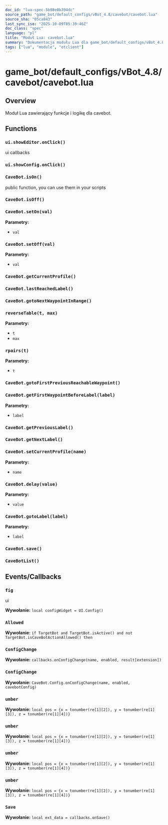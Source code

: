 ```yaml
---
doc_id: "lua-spec-5b98e0b394dc"
source_path: "game_bot/default_configs/vBot_4.8/cavebot/cavebot.lua"
source_sha: "05ca843"
last_sync_iso: "2025-10-09T05:39:46Z"
doc_class: "spec"
language: "pl"
title: "Moduł Lua: cavebot.lua"
summary: "Dokumentacja modułu Lua dla game_bot/default_configs/vBot_4.8/cavebot/cavebot.lua"
tags: ["lua", "module", "otclient"]
---
```


# game_bot/default_configs/vBot_4.8/cavebot/cavebot.lua

## Overview

Moduł Lua zawierający funkcje i logikę dla cavebot.

## Functions

### `ui.showEditor.onClick()`

ui callbacks

### `ui.showConfig.onClick()`

### `CaveBot.isOn()`

public function, you can use them in your scripts

### `CaveBot.isOff()`

### `CaveBot.setOn(val)`

**Parametry:**

- `val`

### `CaveBot.setOff(val)`

**Parametry:**

- `val`

### `CaveBot.getCurrentProfile()`

### `CaveBot.lastReachedLabel()`

### `CaveBot.gotoNextWaypointInRange()`

### `reverseTable(t, max)`

**Parametry:**

- `t`
- `max`

### `rpairs(t)`

**Parametry:**

- `t`

### `CaveBot.gotoFirstPreviousReachableWaypoint()`

### `CaveBot.getFirstWaypointBeforeLabel(label)`

**Parametry:**

- `label`

### `CaveBot.getPreviousLabel()`

### `CaveBot.getNextLabel()`

### `CaveBot.setCurrentProfile(name)`

**Parametry:**

- `name`

### `CaveBot.delay(value)`

**Parametry:**

- `value`

### `CaveBot.gotoLabel(label)`

**Parametry:**

- `label`

### `CaveBot.save()`

### `CaveBotList()`

## Events/Callbacks

### `fig`

ui

**Wywołanie:** `local configWidget = UI.Config()`

### `Allowed`

**Wywołanie:** `if TargetBot and TargetBot.isActive() and not TargetBot.isCaveBotActionAllowed() then`

### `ConfigChange`

**Wywołanie:** `callbacks.onConfigChange(name, enabled, result[extension])`

### `ConfigChange`

**Wywołanie:** `CaveBot.Config.onConfigChange(name, enabled, cavebotConfig)`

### `umber`

**Wywołanie:** `local pos = {x = tonumber(re[1][2]), y = tonumber(re[1][3]), z = tonumber(re[1][4])}`

### `umber`

**Wywołanie:** `local pos = {x = tonumber(re[1][2]), y = tonumber(re[1][3]), z = tonumber(re[1][4])}`

### `umber`

**Wywołanie:** `local pos = {x = tonumber(re[1][2]), y = tonumber(re[1][3]), z = tonumber(re[1][4])}`

### `umber`

**Wywołanie:** `local pos = {x = tonumber(re[1][2]), y = tonumber(re[1][3]), z = tonumber(re[1][4])}`

### `Save`

**Wywołanie:** `local ext_data = callbacks.onSave()`
